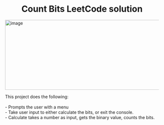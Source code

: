 <h1 align="center">Count Bits LeetCode solution</h1>
<img width="1088" height="229" alt="image" src="https://github.com/user-attachments/assets/0f5d04cd-668a-410d-a37d-e812916d9b3d" />
<p>
  This project does the following: <br><br>
    - Prompts the user with a menu
  <br>
    - Take user input to either calculate the bits, or exit the console.
  <br>
    - Calculate takes a number as input, gets the binary value, counts the bits.
</p>
